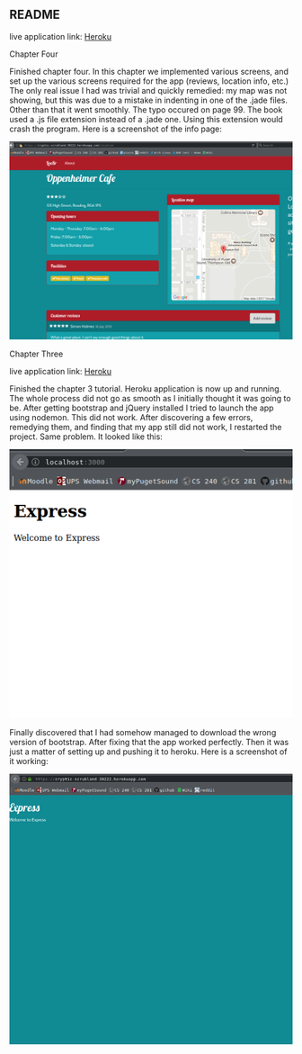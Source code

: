 ## README
live application link: <a href="https://cryptic-scrubland-30222.herokuapp.com/">Heroku</a>

Chapter Four

Finished chapter four. In this chapter we implemented various screens, and set up the various screens required for the app (reviews, location info, etc.)
The only real issue I had was trivial and quickly remedied: my map was not showing, but this was due to a mistake in indenting in one of the .jade files.
Other than that it went smoothly. The typo occured on page 99. The book used a .js file extension instead of a .jade one. Using this extension would crash
the program. Here is a screenshot of the info page:

![picture](readme_imgs/chap4.png)


Chapter Three

live application link: <a href="https://cryptic-scrubland-30222.herokuapp.com/">Heroku</a>

Finished the chapter 3 tutorial. Heroku application is now up and running. The whole process did not go as smooth as I initially thought it was going to be. After getting bootstrap and jQuery installed I tried to launch the app using nodemon. This did not work. After discovering a few errors, remedying them, and finding that my app still did not work, I restarted the project. Same problem. It looked like this:

![picture](readme_imgs/after.png)

Finally discovered that I had somehow managed to download the wrong version of bootstrap. After fixing that the app worked perfectly. Then it was just a matter of setting up and pushing it to heroku. Here is a screenshot of it working:

![picture](readme_imgs/240HW1screenshot.png)
